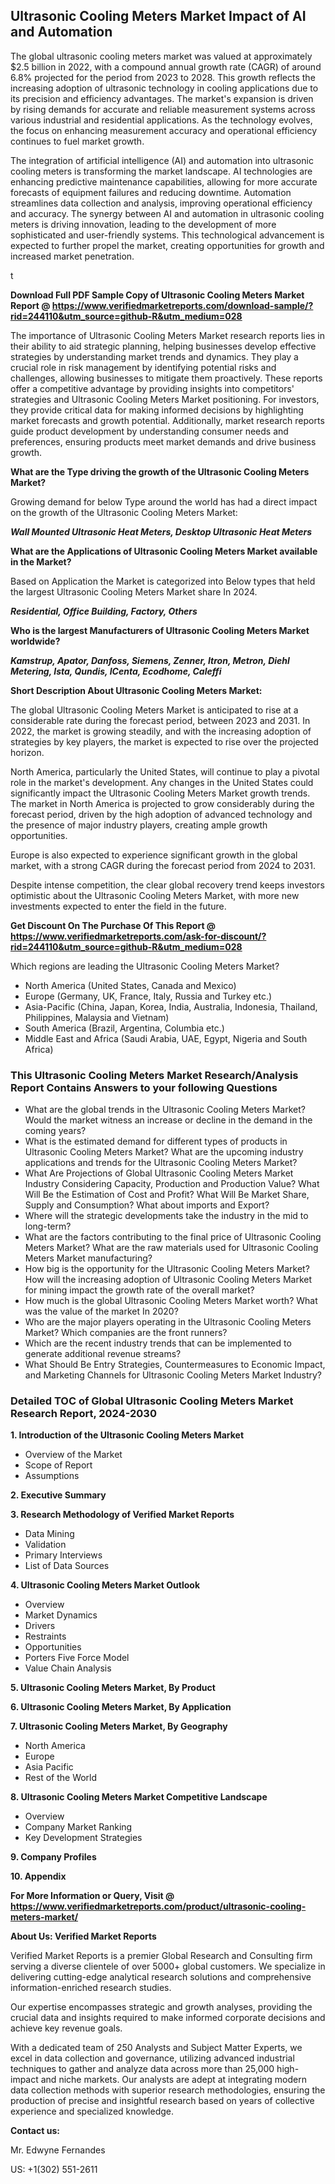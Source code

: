 <h2>Ultrasonic Cooling Meters Market Impact of AI and Automation</h2><p>The global ultrasonic cooling meters market was valued at approximately $2.5 billion in 2022, with a compound annual growth rate (CAGR) of around 6.8% projected for the period from 2023 to 2028. This growth reflects the increasing adoption of ultrasonic technology in cooling applications due to its precision and efficiency advantages. The market's expansion is driven by rising demands for accurate and reliable measurement systems across various industrial and residential applications. As the technology evolves, the focus on enhancing measurement accuracy and operational efficiency continues to fuel market growth.</p><p>The integration of artificial intelligence (AI) and automation into ultrasonic cooling meters is transforming the market landscape. AI technologies are enhancing predictive maintenance capabilities, allowing for more accurate forecasts of equipment failures and reducing downtime. Automation streamlines data collection and analysis, improving operational efficiency and accuracy. The synergy between AI and automation in ultrasonic cooling meters is driving innovation, leading to the development of more sophisticated and user-friendly systems. This technological advancement is expected to further propel the market, creating opportunities for growth and increased market penetration.</p>t</p><p id="" class=""><strong>Download Full PDF Sample Copy of Ultrasonic Cooling Meters Market Report @ <a href="https://www.verifiedmarketreports.com/download-sample/?rid=244110&utm_source=github-R&utm_medium=028" target="_blank">https://www.verifiedmarketreports.com/download-sample/?rid=244110&utm_source=github-R&utm_medium=028</a></strong></p><p>The importance of&nbsp;Ultrasonic Cooling Meters Market research reports lies in their ability to aid strategic planning, helping businesses develop effective strategies by understanding market trends and dynamics. They play a crucial role in risk management by identifying potential risks and challenges, allowing businesses to mitigate them proactively. These reports offer a competitive advantage by providing insights into competitors' strategies and Ultrasonic Cooling Meters Market positioning. For investors, they provide critical data for making informed decisions by highlighting market forecasts and growth potential. Additionally, market research reports guide product development by understanding consumer needs and preferences, ensuring products meet market demands and drive business growth.</p><p><strong>What are the&nbsp;Type driving the growth of the Ultrasonic Cooling Meters Market?</strong></p><p id="" class="">Growing demand for below Type around the world has had a direct impact on the growth of the Ultrasonic Cooling Meters Market:</p><em><strong>Wall Mounted Ultrasonic Heat Meters, Desktop Ultrasonic Heat Meters</strong></em></p><strong>What are the&nbsp;Applications&nbsp;of Ultrasonic Cooling Meters Market available in the Market?</strong></p><p id="" class="">Based on Application the Market is categorized into Below types that held the largest Ultrasonic Cooling Meters Market share In 2024.</p><em><strong>Residential, Office Building, Factory, Others</strong></em></p><strong>Who is the largest Manufacturers of Ultrasonic Cooling Meters Market worldwide?</strong></p><p><em><strong>Kamstrup, Apator, Danfoss, Siemens, Zenner, Itron, Metron, Diehl Metering, Ista, Qundis, ICenta, Ecodhome, Caleffi</strong></em></p><p id="" class=""><strong>Short Description About Ultrasonic Cooling Meters Market:</strong></p><p>The global Ultrasonic Cooling Meters Market is anticipated to rise at a considerable rate during the forecast period, between 2023 and 2031. In 2022, the market is growing steadily, and with the increasing adoption of strategies by key players, the market is expected to rise over the projected horizon.</p><p>North America, particularly the United States, will continue to play a pivotal role in the market's development. Any changes in the United States could significantly impact the Ultrasonic Cooling Meters Market growth trends. The market in North America is projected to grow considerably during the forecast period, driven by the high adoption of advanced technology and the presence of major industry players, creating ample growth opportunities.</p><p>Europe is also expected to experience significant growth in the global market, with a strong CAGR during the forecast period from 2024 to 2031.</p><p>Despite intense competition, the clear global recovery trend keeps investors optimistic about the Ultrasonic Cooling Meters Market, with more new investments expected to enter the field in the future.</p><p id="" class=""><strong>Get Discount On The Purchase Of This Report @ <a href="https://www.verifiedmarketreports.com/ask-for-discount/?rid=244110&utm_source=github-R&utm_medium=028" target="_blank">https://www.verifiedmarketreports.com/ask-for-discount/?rid=244110&utm_source=github-R&utm_medium=028</a></strong></p>Which regions are leading the Ultrasonic Cooling Meters Market?</p><ul><li>North America (United States, Canada and Mexico)</li><li>Europe (Germany, UK, France, Italy, Russia and Turkey etc.)</li><li>Asia-Pacific (China, Japan, Korea, India, Australia, Indonesia, Thailand, Philippines, Malaysia and Vietnam)</li><li>South America (Brazil, Argentina, Columbia etc.)</li><li>Middle East and Africa (Saudi Arabia, UAE, Egypt, Nigeria and South Africa)</li></ul><h3 id="" class="">This Ultrasonic Cooling Meters Market Research/Analysis Report Contains Answers to your following Questions</h3><ul><li>What are the global trends in the Ultrasonic Cooling Meters Market? Would the market witness an increase or decline in the demand in the coming years?</li><li>What is the estimated demand for different types of products in Ultrasonic Cooling Meters Market? What are the upcoming industry applications and trends for the Ultrasonic Cooling Meters Market?</li><li>What Are Projections of Global Ultrasonic Cooling Meters Market Industry Considering Capacity, Production and Production Value? What Will Be the Estimation of Cost and Profit? What Will Be Market Share, Supply and Consumption? What about imports and Export?</li><li>Where will the strategic developments take the industry in the mid to long-term?</li><li>What are the factors contributing to the final price of Ultrasonic Cooling Meters Market? What are the raw materials used for Ultrasonic Cooling Meters Market manufacturing?</li><li>How big is the opportunity for the Ultrasonic Cooling Meters Market? How will the increasing adoption of Ultrasonic Cooling Meters Market for mining impact the growth rate of the overall market?</li><li>How much is the global Ultrasonic Cooling Meters Market worth? What was the value of the market In 2020?</li><li>Who are the major players operating in the Ultrasonic Cooling Meters Market? Which companies are the front runners?</li><li>Which are the recent industry trends that can be implemented to generate additional revenue streams?</li><li>What Should Be Entry Strategies, Countermeasures to Economic Impact, and Marketing Channels for Ultrasonic Cooling Meters Market Industry?</li></ul><h3 id="" class="">Detailed TOC of Global Ultrasonic Cooling Meters Market Research Report, 2024-2030</h3><p id="" class=""><strong>1. Introduction of the Ultrasonic Cooling Meters Market</strong></p><ul><li>Overview of the Market</li><li>Scope of Report</li><li>Assumptions</li></ul><p id="" class=""><strong>2. Executive Summary</strong></p><p id="" class=""><strong>3. Research Methodology of Verified Market Reports</strong></p><ul><li>Data Mining</li><li>Validation</li><li>Primary Interviews</li><li>List of Data Sources</li></ul><p id="" class=""><strong>4. Ultrasonic Cooling Meters Market Outlook</strong></p><ul><li>Overview</li><li>Market Dynamics</li><li>Drivers</li><li>Restraints</li><li>Opportunities</li><li>Porters Five Force Model</li><li>Value Chain Analysis</li></ul><p id="" class=""><strong>5. Ultrasonic Cooling Meters Market, By Product</strong></p><p id="" class=""><strong>6. Ultrasonic Cooling Meters Market, By Application</strong></p><p id="" class=""><strong>7. Ultrasonic Cooling Meters Market, By Geography</strong></p><ul><li>North America</li><li>Europe</li><li>Asia Pacific</li><li>Rest of the World</li></ul><p id="" class=""><strong>8. Ultrasonic Cooling Meters Market Competitive Landscape</strong></p><ul><li>Overview</li><li>Company Market Ranking</li><li>Key Development Strategies</li></ul><p id="" class=""><strong>9. Company Profiles</strong></p><p id="" class=""><strong>10. Appendix</strong></p><p id="" class=""><strong>For More Information or Query, Visit @ <a href="https://www.verifiedmarketreports.com/product/ultrasonic-cooling-meters-market/" target="_blank">https://www.verifiedmarketreports.com/product/ultrasonic-cooling-meters-market/</a></strong></p><p id="" class=""><strong>About Us: Verified Market Reports</strong></p><p id="" class="">Verified Market Reports is a premier Global Research and Consulting firm serving a diverse clientele of over 5000+ global customers. We specialize in delivering cutting-edge analytical research solutions and comprehensive information-enriched research studies.</p><p id="" class="">Our expertise encompasses strategic and growth analyses, providing the crucial data and insights required to make informed corporate decisions and achieve key revenue goals.</p><p id="" class="">With a dedicated team of 250 Analysts and Subject Matter Experts, we excel in data collection and governance, utilizing advanced industrial techniques to gather and analyze data across more than 25,000 high-impact and niche markets. Our analysts are adept at integrating modern data collection methods with superior research methodologies, ensuring the production of precise and insightful research based on years of collective experience and specialized knowledge.</p><p id="" class=""><strong>Contact us:</strong></p><p id="" class="">Mr. Edwyne Fernandes</p><p id="" class="">US: +1(302) 551-2611</p>